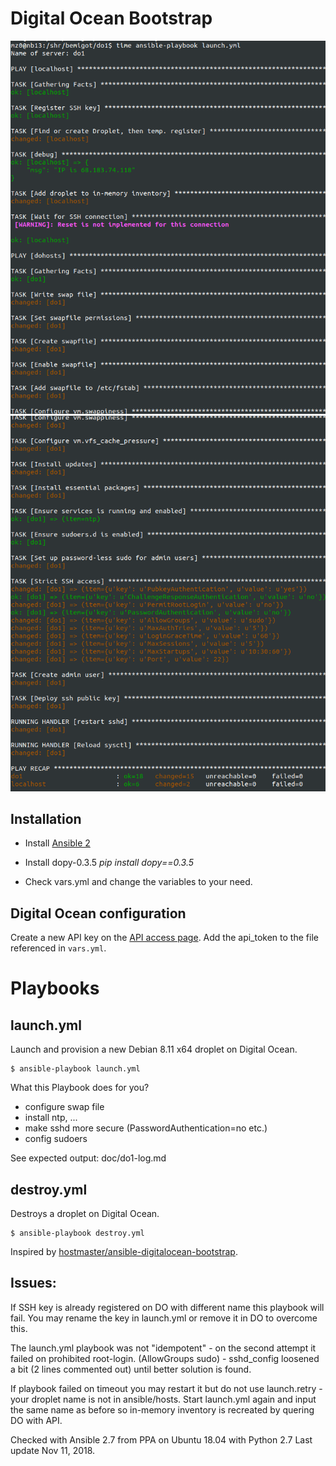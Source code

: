 Digital Ocean Bootstrap
=======================

![launch.yml playbook starts](/doc/do1-start.png?raw=true)
![launch.yml playbook finishes](/doc/do1-finish.png?raw=true)

Installation
------------

* Install [Ansible 2](http://docs.ansible.com/ansible/intro_installation.html)

* Install dopy-0.3.5 _pip install dopy==0.3.5_

* Check vars.yml and change the variables to your need.


Digital Ocean configuration
---------------------------

Create a new API key on the [API access page](https://cloud.digitalocean.com/api_access). 
Add the api_token to the file referenced in `vars.yml`.


Playbooks
=========

launch.yml
----------

Launch and provision a new Debian 8.11 x64 droplet on Digital Ocean.

```
$ ansible-playbook launch.yml
```

What this Playbook does for you?

- configure swap file
- install ntp, ...
- make sshd more secure (PasswordAuthentication=no etc.)
- config sudoers

See expected output: doc/do1-log.md

destroy.yml
-----------

Destroys a droplet on Digital Ocean.

```
$ ansible-playbook destroy.yml
```

Inspired by [hostmaster/ansible-digitalocean-bootstrap](https://github.com/hostmaster/ansible-digitalocean-bootstrap).

Issues:
-----

If SSH key is already registered on DO with different name this playbook will fail. You may rename the key in launch.yml or remove it in DO to overcome this.

The launch.yml playbook was not "idempotent" - on the second attempt it failed on prohibited root-login.
(AllowGroups sudo) - sshd_config loosened a bit (2 lines commented out) until better solution is found.

If playbook failed on timeout you may restart it but do not use launch.retry - your droplet name is not in ansible/hosts. Start launch.yml again and input the same name as before so in-memory inventory is recreated by quering DO with API.

Checked with Ansible 2.7 from PPA on Ubuntu 18.04 with Python 2.7
Last update Nov 11, 2018.
